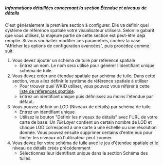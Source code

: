 ##### Informations détaillées concernant la section _Étendue et niveaux de détails_

C'est généralement la première section à configurer. Elle va définir quel système de référence spatiale votre visualisateur
utilisera. Selon le gabarit que vous utilisez, la majeure partie de cette section est peut-être déjà remplie. Si vous souhaitez
modifier ces paramètres, cochez la case "Afficher les options de configuration avancées", puis procédez comme suit:

1. Vous devez ajouter un schéma de tuile par référence spatiale
    * Entrez un nom. Le nom sera utilisé pour générer l'identifiant unique schéma de tuile.
2. Vous devez créer une étendue spatiale par schéma de tuile. Dans cette section, vous allez définir le système de référence spatiale à utiliser
    * Pour trouver quel WKID utiliser, vous pouvez vous référer à cette [liste de références spatiale](http://spatialreference.org/ref/).
    * Entrez un identifiant unique puis définissez au moins l'étendue par défaut.
3. Vous pouvez définir un LOD (Niveaux de détails) par schéma de tuile
    * Entrez un identifiant unique.
    * Utilisez le bouton "Définir les niveaux de détails" avec l'URL de votre carte de base. Un _TileLayer_ contient un
    certain nombre de LOD et chaque LOD correspond à une carte à une échelle ou une résolution donnée. Vous pouvez ensuite
    supprimer certains d'entre eux pour limiter les niveaux où l'utilisateur peut zoomer.
4. Vous devez lier votre schéma de tuile avec le jeu d'étendue spatiale et le niveau de détails créés précédemment
    * Sélectionnez leur identifiant unique dans la section Schéma des tuiles.
